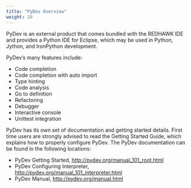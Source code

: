 ```yaml
---
title: "PyDev Overview"
weight: 20
---
```


PyDev is an external product that comes bundled with the REDHAWK IDE and provides a Python IDE for Eclipse, which may be used in Python, Jython, and IronPython development.

PyDev’s many features include:

  - Code completion
  - Code completion with auto import
  - Type hinting
  - Code analysis
  - Go to definition
  - Refactoring
  - Debugger
  - Interactive console
  - Unittest integration

PyDev has its own set of documentation and getting started details. First time users are strongly advised to read the Getting Started Guide, which explains how to properly configure PyDev. The PyDev documentation can be found in the following locations:

  - PyDev Getting Started, <http://pydev.org/manual_101_root.html>
  - PyDev Configuring Interpreter, <http://pydev.org/manual_101_interpreter.html>
  - PyDev Manual, <http://pydev.org/manual.html>
